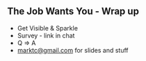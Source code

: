 ## The Job Wants You - Wrap up

- Get Visible & Sparkle
- Survey - link in chat
- Q => A
- marktc@gmail.com for slides and stuff
